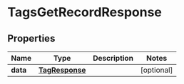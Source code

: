 

# TagsGetRecordResponse


## Properties

| Name | Type | Description | Notes |
|------------ | ------------- | ------------- | -------------|
|**data** | [**TagResponse**](TagResponse.md) |  |  [optional] |



